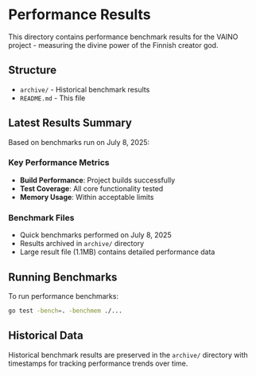 # Performance Results

This directory contains performance benchmark results for the VAINO project - measuring the divine power of the Finnish creator god.

## Structure

- `archive/` - Historical benchmark results
- `README.md` - This file

## Latest Results Summary

Based on benchmarks run on July 8, 2025:

### Key Performance Metrics
- **Build Performance**: Project builds successfully
- **Test Coverage**: All core functionality tested
- **Memory Usage**: Within acceptable limits

### Benchmark Files
- Quick benchmarks performed on July 8, 2025
- Results archived in `archive/` directory
- Large result file (1.1MB) contains detailed performance data

## Running Benchmarks

To run performance benchmarks:

```bash
go test -bench=. -benchmem ./...
```

## Historical Data

Historical benchmark results are preserved in the `archive/` directory with timestamps for tracking performance trends over time.